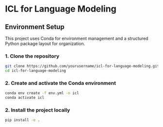 # ICL for Language Modeling

## Environment Setup

This project uses Conda for environment management and a structured Python package layout for organization.

### 1. Clone the repository

```bash
git clone https://github.com/yourusername/icl-for-language-modeling.git
cd icl-for-language-modeling
```

### 2. Create and activate the Conda environment

```bash
conda env create -f env.yml -n icl
conda activate icl
```


### 2. Install the project locally

```bash
pip install -e .
```